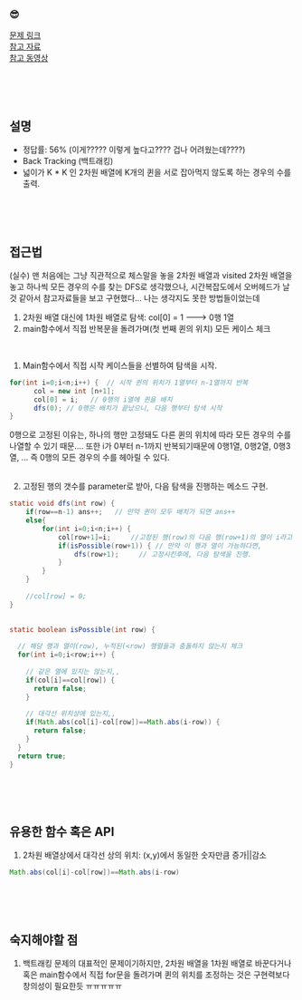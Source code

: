 

### &#128526;
[문제 링크](https://www.acmicpc.net/problem/9663) <br>
[참고 자료](https://mygumi.tistory.com/199) <br>
[참고 동영상](https://youtu.be/-xlSysSwG7w) 

<br>
<br>
<br>

## 설명
* 정답률: 56% (이게????? 이렇게 높다고???? 겁나 어려웠는데????)
* Back Tracking (백트래킹)
* 넓이가 K * K 인 2차원 배열에 K개의 퀸을 서로 잡아먹지 않도록 하는 경우의 수를 출력.


<br>
<br>
<br>

## 접근법
(실수) 맨 처음에는 그냥 직관적으로 체스말을 놓을 2차원 배열과 visited 2차원 배열을 놓고 하나씩 모든 경우의 수를 찾는 DFS로 생각했으나, 시간복잡도에서 오버헤드가 날 것 같아서 참고자료들을 보고 구현했다... 나는 생각지도 못한 방법들이었는데
  1) 2차원 배열 대신에 1차원 배열로 탐색: col[0] = 1 ---> 0행 1열
  2) main함수에서 직접 반복문을 돌려가며(첫 번째 퀸의 위치) 모든 케이스 체크
<br>


1) Main함수에서 직접 시작 케이스들을 선별하여 탐색을 시작.
```java
for(int i=0;i<n;i++) {  // 시작 퀸의 위치가 1열부터 n-1열까지 반복
      col = new int [n+1];  
      col[0] = i;   // 0행의 i열에 퀸을 배치
      dfs(0); // 0행은 배치가 끝났으니, 다음 행부터 탐색 시작
}
```
0행으로 고정된 이유는, 하나의 행만 고정돼도 다른 퀸의 위치에 따라 모든 경우의 수를 나열할 수 있기 때문.... 또한 i가 0부터 n-1까지 반복되기때문에 0행1열, 0행2열, 0행3열, ... 즉 0행의 모든 경우의 수를 헤아릴 수 있다.
<br>
<br>


2) 고정된 행의 갯수를 parameter로 받아, 다음 탐색을 진행하는 메소드 구현.
```java
static void dfs(int row) {
	if(row==n-1) ans++;   // 만약 퀸이 모두 배치가 되면 ans++
	else{
		for(int i=0;i<n;i++) {
			col[row+1]=i;     //고정된 행(row)의 다음 행(row+1)의 열이 i라고 할 때,
			if(isPossible(row+1)) { // 만약 이 행과 열이 가능하다면, 
				dfs(row+1);     // 고정시킨후에, 다음 탐색을 진행.
			}
		}
	}
	
	//col[row] = 0;
}
  
  
static boolean isPossible(int row) {

  // 해당 행과 열이(row), 누적된(<row) 행렬들과 충돌하지 않는지 체크
  for(int i=0;i<row;i++) {
  
    // 같은 열에 있지는 않는지,,
    if(col[i]==col[row]) {
      return false;
    }
    
    // 대각선 위치상에 있는지,,
    if(Math.abs(col[i]-col[row])==Math.abs(i-row)) {
      return false;
    }
  }
  return true;
}
```

<br>
<br>
<br>

## 유용한 함수 혹은 API
1) 2차원 배열상에서 대각선 상의 위치: (x,y)에서 동일한 숫자만큼 증가||감소 
```java
Math.abs(col[i]-col[row])==Math.abs(i-row)
```

<br>
<br>
<br>

## 숙지해야할 점
1) 백트래킹 문제의 대표적인 문제이기하지만, 2차원 배열을 1차원 배열로 바꾼다거나 혹은 main함수에서 직접 for문을 돌려가며 퀸의 위치를 조정하는 것은 구현력보다 창의성이 필요한듯 ㅠㅠㅠㅠㅠ


<br>
<br>
<br>
